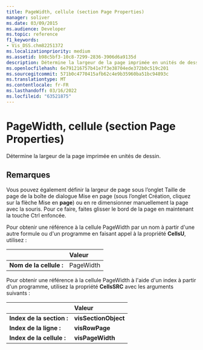 ```yaml
---
title: PageWidth, cellule (section Page Properties)
manager: soliver
ms.date: 03/09/2015
ms.audience: Developer
ms.topic: reference
f1_keywords:
- Vis_DSS.chm82251372
ms.localizationpriority: medium
ms.assetid: b98c5bf3-10c8-7299-2836-3906d6a9135d
description: Détermine la largeur de la page imprimée en unités de dessin.
ms.openlocfilehash: 6e791216757b41e7f3e38704ede372b0c519c201
ms.sourcegitcommit: 571b0c4770415afb62c4e9b35960ba51bc94893c
ms.translationtype: MT
ms.contentlocale: fr-FR
ms.lasthandoff: 03/16/2022
ms.locfileid: "63521875"
---
```

# <a name="pagewidth-cell-page-properties-section"></a>PageWidth, cellule (section Page Properties)

Détermine la largeur de la page imprimée en unités de dessin.
  
## <a name="remarks"></a>Remarques

Vous pouvez également définir la largeur de page sous  l’onglet Taille de  page de la boîte de dialogue Mise  en page (sous l’onglet Création, cliquez sur la flèche Mise en **page**) ou en re dimensionner manuellement la page avec la souris. Pour ce faire, faites glisser le bord de la page en maintenant la touche Ctrl enfoncée. 
  
Pour obtenir une référence à la cellule PageWidth par un nom à partir d'une autre formule ou d'un programme en faisant appel à la propriété **CellsU**, utilisez : 
  
||Valeur |
|:-----|:-----|
|**Nom de la cellule :**  <br/> |PageWidth  <br/> |
   
Pour obtenir une référence à la cellule PageWidth à l'aide d'un index à partir d'un programme, utilisez la propriété **CellsSRC** avec les arguments suivants : 
  
||Valeur |
|:-----|:-----|
|**Index de la section :**  <br/> |**visSectionObject** <br/> |
|**Index de la ligne :**  <br/> |**visRowPage** <br/> |
|**Index de la cellule :**  <br/> |**visPageWidth** <br/> |
   

